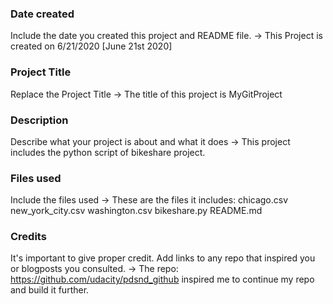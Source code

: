 ### Date created
Include the date you created this project and README file.
-> This Project is created on 6/21/2020 [June 21st 2020]

### Project Title
Replace the Project Title
-> The title of this project is MyGitProject

### Description
Describe what your project is about and what it does
-> This project includes the python script of bikeshare project.

### Files used
Include the files used
-> These are the files it includes:
chicago.csv
new_york_city.csv
washington.csv
bikeshare.py
README.md

### Credits
It's important to give proper credit. Add links to any repo that inspired you or blogposts you consulted.
-> The repo: https://github.com/udacity/pdsnd_github inspired me to continue my repo and build it further. 

